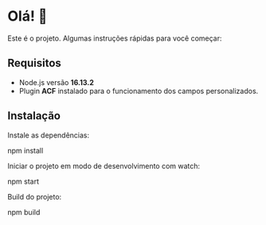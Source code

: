 # Olá! 👋

Este é o projeto. Algumas instruções rápidas para você começar:

## Requisitos

- Node.js versão **16.13.2**
- Plugin **ACF** instalado para o funcionamento dos campos personalizados.

## Instalação



Instale as dependências:

npm install


Iniciar o projeto em modo de desenvolvimento com watch:

npm start


Build do projeto:

npm build
